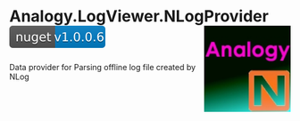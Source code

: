 

# Analogy.LogViewer.NLogProvider        [![NuGet](Assets/nuget.svg)](https://www.nuget.org/packages/Analogy.LogViewer.NLogProvider)   <img src="./Assets/AnalogyNlog.jpg" align="right" width="155px" height="155px">  

Data provider for Parsing offline log file created by NLog
